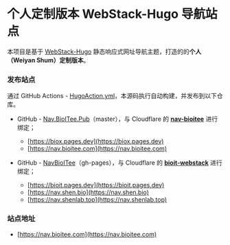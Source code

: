 # 个人定制版本 WebStack-Hugo 导航站点

本项目是基于 [WebStack-Hugo](https://github.com/shenweiyan/WebStack-Hugo) 静态响应式网址导航主题，打造的的**个人（Weiyan Shum）定制版本**。

### 发布站点

通过 GitHub Actions - [HugoAction.yml](https://github.com/shenweiyan/NavBioITee/blob/main/.github/workflows/HugoAction.yml)，本源码执行自动构建，并发布到以下仓库。

- GitHub - [Nav.BioITee.Pub](https://github.com/shenweiyan/Nav.BioITee.Pub)（master），与 Cloudflare 的 **[nav-bioitee](https://dash.cloudflare.com/da9805482952b448d4fdb4129e0f2816/pages/view/nav-bioitee)** 进行绑定；

  - [https://biox.pages.dev](https://biox.pages.dev)
  - [https://nav.bioitee.com](https://nav.bioitee.com)

- GitHub - [NavBioITee](https://github.com/shenweiyan/NavBioITee)（gh-pages），与 Cloudflare 的 **[bioit-webstack](https://dash.cloudflare.com/da9805482952b448d4fdb4129e0f2816/pages/view/bioit-webstack)** 进行绑定；

  - [https://bioit.pages.dev](https://bioit.pages.dev)
  - [https://nav.shen.bio](https://nav.shen.bio)
  - [https://nav.shenlab.top](https://nav.shenlab.top)

### 站点地址

- [https://nav.bioitee.com](https://nav.bioitee.com)
